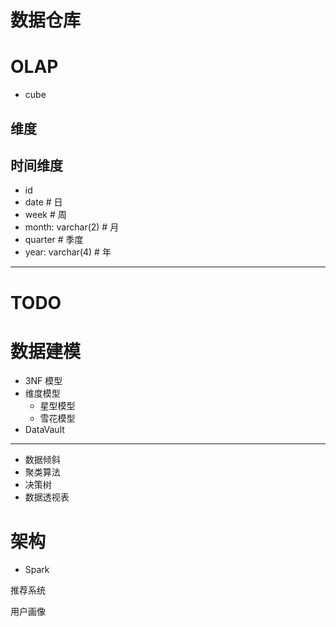 # 数据仓库

# OLAP

- cube

## 维度

## 时间维度

- id
- date # 日
- week # 周 
- month: varchar(2) # 月
- quarter # 季度
- year: varchar(4) # 年

---

# TODO

# 数据建模

- 3NF 模型
- 维度模型
  - 星型模型
  - 雪花模型
- DataVault

---

- 数据倾斜
- 聚类算法
- 决策树
- 数据透视表

# 架构

- Spark


推荐系统

用户画像
